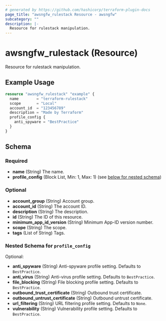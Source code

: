 ```yaml
---
# generated by https://github.com/hashicorp/terraform-plugin-docs
page_title: "awsngfw_rulestack Resource - awsngfw"
subcategory: ""
description: |-
  Resource for rulestack manipulation.
---
```


# awsngfw_rulestack (Resource)

Resource for rulestack manipulation.

## Example Usage

```terraform
resource "awsngfw_rulestack" "example" {
  name        = "terraform-rulestack"
  scope       = "Local"
  account_id  = "123456789"
  description = "Made by Terraform"
  profile_config {
    anti_spyware = "BestPractice"
  }
}
```

<!-- schema generated by tfplugindocs -->
## Schema

### Required

- **name** (String) The name.
- **profile_config** (Block List, Min: 1, Max: 1) (see [below for nested schema](#nestedblock--profile_config))

### Optional

- **account_group** (String) Account group.
- **account_id** (String) The account ID.
- **description** (String) The description.
- **id** (String) The ID of this resource.
- **minimum_app_id_version** (String) Minimum App-ID version number.
- **scope** (String) The scope.
- **tags** (List of String) Tags.

<a id="nestedblock--profile_config"></a>
### Nested Schema for `profile_config`

Optional:

- **anti_spyware** (String) Anti-spyware profile setting. Defaults to `BestPractice`.
- **anti_virus** (String) Anti-virus profile setting. Defaults to `BestPractice`.
- **file_blocking** (String) File blocking profile setting. Defaults to `BestPractice`.
- **outbound_trust_certificate** (String) Outbound trust certificate.
- **outbound_untrust_certificate** (String) Outbound untrust certificate.
- **url_filtering** (String) URL filtering profile setting. Defaults to `None`.
- **vulnerability** (String) Vulnerability profile setting. Defaults to `BestPractice`.


